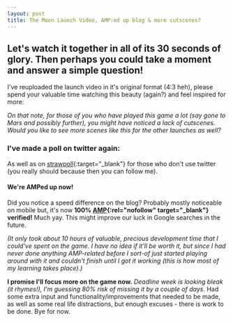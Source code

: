 ```yaml
---
layout: post
title: The Moon Launch Video, AMP:ed up blog & more cutscenes?
---
```

## Let's watch it together in all of its 30 seconds of glory. Then perhaps you could take a moment and answer a simple question!

I've reuploaded the launch video in it's original format (4:3 heh), please spend your valuable time watching this beauty (again?) and feel inspired for more:

<amp-youtube
data-param-rel="0"
    data-videoid="tUFnqPPVavE"
    layout="responsive"
    width="560" height="315"></amp-youtube>
    
_On that note, for those of you who have played this game a lot (say gone to Mars and possibly further), you might have noticed a lack of cutscenes. Would you like to see more scenes like this for the other launches as well?_

### I've made a poll on twitter again:

<amp-twitter width="375"
  height="472"
  layout="responsive"
  data-tweetid="1028195274542534656">
</amp-twitter>

As well as on [strawpoll](http://www.strawpoll.me/16250574){:target="_blank"} for those who don't use twitter (you really should because then you can follow me).

#### We're AMPed up now!

Did you notice a speed difference on the blog? Probably mostly noticeable on mobile but, it's now **100% [AMP](https://www.ampproject.org/){:rel="nofollow" target="_blank"} verified!** Much yay. This might improve our luck in Google searches in the future.

_(It only took about 10 hours of valuable, precious development time that I could've spent on the game. I have no idea if it'll be worth it, but since I had never done anything AMP-related before I sort-of just started playing around with it and couldn't finish until I got it working (this is how most of my learning takes place).)_

**I promise I'll focus more on the game now.** _Deadline week is looking bleak (it rhymes!), I'm guessing 80% risk of missing it by a couple of days._ Had some extra input and functionality/improvements that needed to be made, as well as some real life distractions, but enough excuses - there is work to be done. Bye for now.